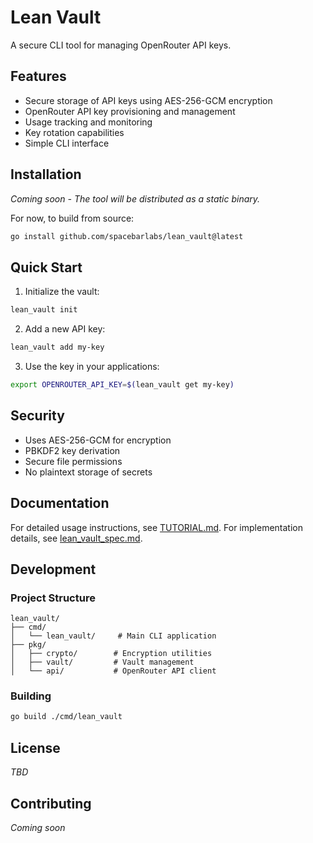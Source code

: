 # Lean Vault

A secure CLI tool for managing OpenRouter API keys.

## Features

- Secure storage of API keys using AES-256-GCM encryption
- OpenRouter API key provisioning and management
- Usage tracking and monitoring
- Key rotation capabilities
- Simple CLI interface

## Installation

*Coming soon - The tool will be distributed as a static binary.*

For now, to build from source:

```bash
go install github.com/spacebarlabs/lean_vault@latest
```

## Quick Start

1. Initialize the vault:
```bash
lean_vault init
```

2. Add a new API key:
```bash
lean_vault add my-key
```

3. Use the key in your applications:
```bash
export OPENROUTER_API_KEY=$(lean_vault get my-key)
```

## Security

- Uses AES-256-GCM for encryption
- PBKDF2 key derivation
- Secure file permissions
- No plaintext storage of secrets

## Documentation

For detailed usage instructions, see [TUTORIAL.md](TUTORIAL.md).
For implementation details, see [lean_vault_spec.md](lean_vault_spec.md).

## Development

### Project Structure

```
lean_vault/
├── cmd/
│   └── lean_vault/     # Main CLI application
├── pkg/
│   ├── crypto/        # Encryption utilities
│   ├── vault/         # Vault management
│   └── api/           # OpenRouter API client
```

### Building

```bash
go build ./cmd/lean_vault
```

## License

*TBD*

## Contributing

*Coming soon*
